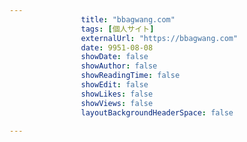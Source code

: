 ---
                title: "bbagwang.com"
                tags: [個人サイト]
                externalUrl: "https://bbagwang.com"
                date: 9951-08-08
                showDate: false
                showAuthor: false
                showReadingTime: false
                showEdit: false
                showLikes: false
                showViews: false
                layoutBackgroundHeaderSpace: false
                ---

